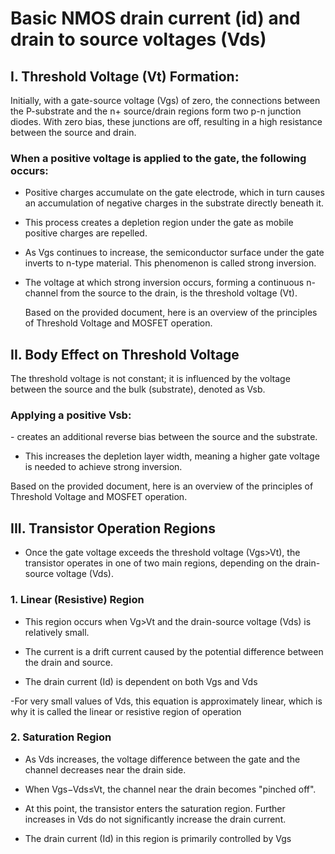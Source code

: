 # Basic NMOS drain current (id) and drain to source voltages (Vds)
## I. Threshold Voltage (Vt) Formation:
Initially, with a gate-source voltage (Vgs) of zero, the connections between the P-substrate and the n+ source/drain regions form two p-n junction diodes. With zero bias, these junctions are off, resulting in a high resistance between the source and drain.

### When a positive voltage is applied to the gate, the following occurs:

- Positive charges accumulate on the gate electrode, which in turn causes an accumulation of negative charges in the substrate directly beneath it.

- This process creates a depletion region under the gate as mobile positive charges are repelled.

- As Vgs  continues to increase, the semiconductor surface under the gate inverts to n-type material. This phenomenon is called strong inversion.

- The voltage at which strong inversion occurs, forming a continuous n-channel from the source to the drain, is the threshold voltage (Vt).

  Based on the provided document, here is an overview of the principles of Threshold Voltage and MOSFET operation.

## II. Body Effect on Threshold Voltage
The threshold voltage is not constant; it is influenced by the voltage between the source and the bulk (substrate), denoted as Vsb.

### Applying a positive Vsb:

​- creates an additional reverse bias between the source and the substrate.

- This increases the depletion layer width, meaning a higher gate voltage is needed to achieve strong inversion.

Based on the provided document, here is an overview of the principles of Threshold Voltage and MOSFET operation.

## III. Transistor Operation Regions
- Once the gate voltage exceeds the threshold voltage (Vgs>Vt), the transistor operates in one of two main regions, depending on the drain-source voltage (Vds).

### 1. Linear (Resistive) Region
- This region occurs when Vg>Vt and the drain-source voltage (Vds) is relatively small.

- The current is a drift current caused by the potential difference between the drain and source.

- The drain current (Id) is dependent on both Vgs and Vds

-For very small values of Vds, this equation is approximately linear, which is why it is called the linear or resistive region of operation

### 2. Saturation Region
- As Vds increases, the voltage difference between the gate and the channel decreases near the drain side.

- When Vgs−Vds≤Vt, the channel near the drain becomes "pinched off".

- At this point, the transistor enters the saturation region. Further increases in Vds do not significantly increase the drain current.

- The drain current (Id) in this region is primarily controlled by Vgs 
